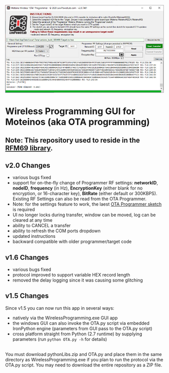 ![GUI v2.0](https://raw.githubusercontent.com/LowPowerLab/WirelessProgramming/master/OTAGUI_v2.png)
# Wireless Programming GUI for Moteinos (aka OTA programming)

## Note: This repository used to reside in the [RFM69 library](https://github.com/LowPowerLab/RFM69/tree/master/Examples/WirelessProgramming_OTA).

## v2.0 Changes
- various bugs fixed
- support for on-the-fly change of Programmer RF settings: **networkID**, **nodeID**, **frequency** (in Hz), **EncryptionKey** (either blank for no encryption, or 16-character key), **BitRate** (either default or 300KBPS). Existing RF Settings can also be read from the OTA Programmer.
- Note: for the settings feature to work, the laest [OTA Programmer sketch](https://github.com/LowPowerLab/RFM69/blob/master/Examples/WirelessProgramming_OTA/Programmer/Programmer.ino) is required
- UI no longer locks during transfer, window can be moved, log can be cleared at any time
- ability to CANCEL a transfer
- ability to refresh the COM ports dropdown
- updated instructions
- backward compatible with older programmer/target code

## v1.6 Changes
- various bugs fixed
- protocol improved to support variable HEX record length
- removed the delay logging since it was causing some glitching

## v1.5 Changes
Since v1.5 you can now run this app in several ways:
- natively via the WirelessProgramming.exe GUI app
- the windows GUI can also invoke the OTA.py script via embedded IronPython engine (parameters from GUI pass to the OTA.py script)
- cross platform straight from Python (2.7 runtime) by supplying parameters (run `python OTA.py -h` for details)
<br/>
You must download pythonLibs.zip and OTA.py and place them in the same directory as WirelessProgramming.exe if you plan to run the protocol via the OTA.py script.
You may need to download the entire repository as a ZIP file.
